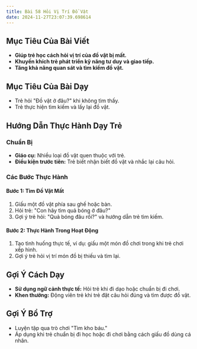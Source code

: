 ```yaml
---
title: Bài 58 Hỏi Vị Trí Đồ Vật
date: 2024-11-27T23:07:39.698614
---
```


## Mục Tiêu Của Bài Viết
- **Giúp trẻ học cách hỏi vị trí của đồ vật bị mất.**
- **Khuyến khích trẻ phát triển kỹ năng tư duy và giao tiếp.**
- **Tăng khả năng quan sát và tìm kiếm đồ vật.**

## Mục Tiêu Của Bài Dạy
- Trẻ hỏi "Đồ vật ở đâu?" khi không tìm thấy.
- Trẻ thực hiện tìm kiếm và lấy lại đồ vật.

## Hướng Dẫn Thực Hành Dạy Trẻ

### Chuẩn Bị
- **Giáo cụ:** Nhiều loại đồ vật quen thuộc với trẻ.
- **Điều kiện trước tiên:** Trẻ biết nhận biết đồ vật và nhắc lại câu hỏi.

### Các Bước Thực Hành
#### Bước 1: Tìm Đồ Vật Mất
1. Giấu một đồ vật phía sau ghế hoặc bàn.
2. Hỏi trẻ: "Con hãy tìm quả bóng ở đâu?"
3. Gợi ý trẻ hỏi: "Quả bóng đâu rồi?" và hướng dẫn trẻ tìm kiếm.

#### Bước 2: Thực Hành Trong Hoạt Động
1. Tạo tình huống thực tế, ví dụ: giấu một món đồ chơi trong khi trẻ chơi xếp hình.
2. Gợi ý trẻ hỏi vị trí món đồ bị thiếu và tìm lại.

## Gợi Ý Cách Dạy
- **Sử dụng ngữ cảnh thực tế:** Hỏi trẻ khi đi dạo hoặc chuẩn bị đi chơi.
- **Khen thưởng:** Động viên trẻ khi trẻ đặt câu hỏi đúng và tìm được đồ vật.

## Gợi Ý Bổ Trợ
- Luyện tập qua trò chơi "Tìm kho báu."
- Áp dụng khi trẻ chuẩn bị đi học hoặc đi chơi bằng cách giấu đồ dùng cá nhân.
